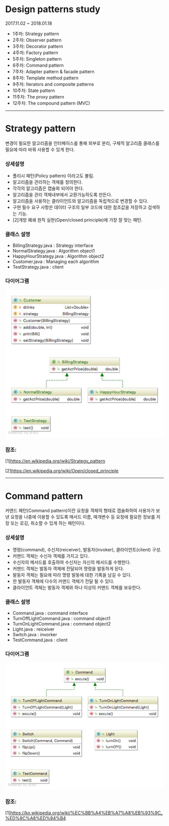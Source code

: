 # Design patterns study
2017.11.02 ~ 2018.01.18
 - 1주차: Strategy pattern
 - 2주차: Observer pattern
 - 3주차: Decorator pattern
 - 4주차: Factory pattern
 - 5주차: Singleton pattern
 - 6주차: Command pattern
 - 7주차: Adapter pattern & facade pattern
 - 8주차: Template method pattern
 - 9주차: Iterators and composite patterns
 - 10주차: State pattern
 - 11주차: The proxy pattern
 - 12주차: The compound pattern (MVC)
---
# Strategy pattern
변경이 필요한 알고리즘을 인터페이스를 통해 외부로 분리, 구체적 알고리즘 클래스를 필요에 따라 바꿔 사용할 수 있게 한다.

### 상세설명

 - 폴리시 패턴(Policy pattern) 이라고도 불림.
 - 알고리즘을 관리하는 객체를 정의한다.
 - 각각의 알고리즘은 캡슐화 되어야 한다.
 - 알고리즘을 관리 객체내부에서 교환가능하도록 만든다.
 - 알고리즘을 사용하는 클라이언트와 알고리즘을 독립적으로 변경할 수 있다.
 - 구현 필수 요구 사항은 데이터 구조의 일부 코드에 대한 참조값을 저장하고 검색하는 기능.
 - [2]개방 폐쇄 원칙 실현(Open/closed principle)에 가장 잘 맞는 패턴.
 
### 클래스 설명
 - BillingStrategy.java : Strategy interface
 - NormalStrategy.java : Algorithm object1
 - HappyHourStrategy.java : Algorithm object2
 - Customer.java : Managing each algorithm
 - TestStrategy.java : client
 
### 다이어그램
 
 ![ex_screenshot](res/strategypattern.jpeg)

### 참조:

[1]https://en.wikipedia.org/wiki/Strategy_pattern

[2]https://en.wikipedia.org/wiki/Open/closed_principle

---
# Command pattern

커맨드 패턴(Command pattern)이란 요청을 객체의 형태로 캡슐화하여 사용자가 보낸 요청을 나중에 이용할 수 있도록 매서드 이름, 매개변수 등 요청에 필요한 정보를 저장 또는 로깅, 취소할 수 있게 하는 패턴이다.

### 상세설명

 - 명령(command), 수신자(reiceiver), 발동자(invoker), 클라이언트(client) 구성.
 - 커맨드 객체는 수신자 객체를 가지고 있다.
 - 수신자의 메서드를 호출하여 수신자는 자신의 메서드를 수행한다.
 - 커맨드 객체는 발동자 객체에 전달되어 명령을 발동하게 된다.
 - 발동자 객체는 필요에 따라 명령 발동에 대한 기록을 남길 수 있다.
 - 한 발동자 객체에 다수의 커맨드 객체가 전달 될 수 있다.
 - 클라이언트 객체는 발동자 객체와 하나 이상의 커맨드 객체를 보유한다.
   
### 클래스 설명

 - Command.java : command interface
 - TurnOffLightCommand.java : command object1
 - TurnOnLightCommand.java : command object2
 - Light.java : reiceiver
 - Switch.java : invorker
 - TestCommand.java : client
  
### 다이어그램

![ex_screenshot](res/commandpattern.jpeg)

### 참조:

[1]https://ko.wikipedia.org/wiki/%EC%BB%A4%EB%A7%A8%EB%93%9C_%ED%8C%A8%ED%84%B4
